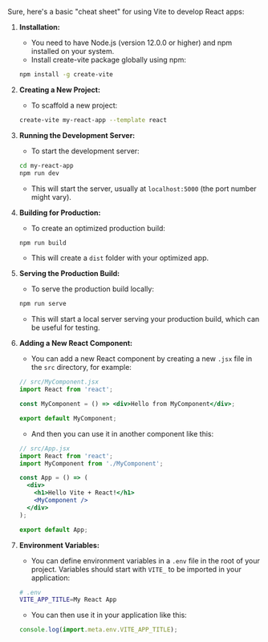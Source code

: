 Sure, here's a basic "cheat sheet" for using Vite to develop React apps:

1. **Installation:**
    - You need to have Node.js (version 12.0.0 or higher) and npm installed on your system.
    - Install create-vite package globally using npm:
    ```bash
    npm install -g create-vite
    ```

2. **Creating a New Project:**
    - To scaffold a new project:
    ```bash
    create-vite my-react-app --template react
    ```

3. **Running the Development Server:**
    - To start the development server:
    ```bash
    cd my-react-app
    npm run dev
    ```
    - This will start the server, usually at `localhost:5000` (the port number might vary).

4. **Building for Production:**
    - To create an optimized production build:
    ```bash
    npm run build
    ```
    - This will create a `dist` folder with your optimized app.

5. **Serving the Production Build:**
    - To serve the production build locally:
    ```bash
    npm run serve
    ```
    - This will start a local server serving your production build, which can be useful for testing.

6. **Adding a New React Component:**
    - You can add a new React component by creating a new `.jsx` file in the `src` directory, for example:
    ```jsx
    // src/MyComponent.jsx
    import React from 'react';

    const MyComponent = () => <div>Hello from MyComponent</div>;

    export default MyComponent;
    ```
    - And then you can use it in another component like this:
    ```jsx
    // src/App.jsx
    import React from 'react';
    import MyComponent from './MyComponent';

    const App = () => (
      <div>
        <h1>Hello Vite + React!</h1>
        <MyComponent />
      </div>
    );

    export default App;
    ```

7. **Environment Variables:**
    - You can define environment variables in a `.env` file in the root of your project. Variables should start with `VITE_` to be imported in your application:
    ```bash
    # .env
    VITE_APP_TITLE=My React App
    ```
    - You can then use it in your application like this:
    ```jsx
    console.log(import.meta.env.VITE_APP_TITLE);
    ```